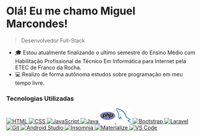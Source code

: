 <!-- Título e descrição -->
# Olá! Eu me chamo Miguel Marcondes!

> Desenvolvedor Full-Stack

<!-- Descrição pessoal e conquistas -->
- 🎓 Estou atualmente finalizando o ultimo semestre do Ensino Médio com Habilitação Profissional de Técnico Em Informática para Internet pela ETEC de Franco da Rocha.
- 💻 Realizo de forma autônoma estudos sobre programação em meu tempo livre.

<!-- Ferramentas e tecnologias -->
### Tecnologias Utilizadas

<p align="left">
    <a href="https://www.w3schools.com/html/" target="_blank">
        <img src="https://cdn.jsdelivr.net/gh/devicons/devicon/icons/html5/html5-plain.svg" alt="HTML" width="40" height="40"/>
    </a>
    <a href="https://www.w3schools.com/css/" target="_blank">
        <img src="https://cdn.jsdelivr.net/gh/devicons/devicon/icons/css3/css3-plain.svg" alt="CSS" width="40" height="40"/>
    </a>
    <a href="https://www.javascript.com/" target="_blank">
        <img src="https://cdn.jsdelivr.net/gh/devicons/devicon/icons/javascript/javascript-plain.svg" alt="JavaScript" width="40" height="40"/>
    </a>
    <a href="https://www.java.com/" target="_blank">
        <img src="https://cdn.jsdelivr.net/gh/devicons/devicon/icons/java/java-plain.svg" alt="Java" width="40" height="40"/>
    </a>
    <a href="https://www.php.net/" target="_blank">
        <img src="https://raw.githubusercontent.com/devicons/devicon/master/icons/php/php-original.svg" alt="PHP" width="40" height="40"/>
    </a>
    <a href="https://www.mysql.com/" target="_blank">
        <img src="https://raw.githubusercontent.com/devicons/devicon/master/icons/mysql/mysql-original.svg" alt="MySQL" width="40" height="40"/>
    </a>
    <a href="https://getbootstrap.com/" target="_blank">
        <img src="https://cdn.jsdelivr.net/gh/devicons/devicon/icons/bootstrap/bootstrap-original.svg" alt="Bootstrap" width="40" height="40"/>
    </a>
    <a href="https://laravel.com/" target="_blank">
        <img src="https://cdn.jsdelivr.net/gh/devicons/devicon/icons/laravel/laravel-original.svg" alt="Laravel" width="40" height="40"/>
    </a>
    <a href="https://git-scm.com/" target="_blank">
        <img src="https://cdn.jsdelivr.net/gh/devicons/devicon/icons/git/git-plain.svg" alt="Git" width="40" height="40"/>
    </a>
    <a href="https://developer.android.com/studio" target="_blank">
        <img src="https://cdn.jsdelivr.net/gh/devicons/devicon/icons/androidstudio/androidstudio-original.svg" alt="Android Studio" width="40" height="40"/>
    </a>
    <a href="https://insomnia.rest/" target="_blank">
        <img src="https://github.com/get-icon/geticon/raw/master/icons/insomnia.svg" alt="Insomnia" width="40" height="40"/>
    </a>
    <a href="https://materializecss.com/" target="_blank">
    <img src="https://github.com/devicons/devicon/raw/v2.16.0/icons/materialize/materialize-original.svg" alt="Materialize" width="40" height="40"/>
</a>
    <a href="https://code.visualstudio.com/" target="_blank">
        <img src="https://cdn.jsdelivr.net/gh/devicons/devicon/icons/vscode/vscode-original.svg" alt="VS Code" width="40" height="40"/>
    </a>
</p>

